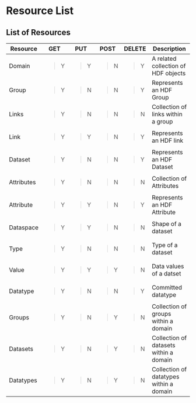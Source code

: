 Resource List
=============

List of Resources
-----------------

<table>
<colgroup>
<col width="19%" />
<col width="7%" />
<col width="7%" />
<col width="7%" />
<col width="10%" />
<col width="47%" />
</colgroup>
<thead>
<tr class="header">
<th>Resource</th>
<th>GET</th>
<th>PUT</th>
<th>POST</th>
<th>DELETE</th>
<th>Description</th>
</tr>
</thead>
<tbody>
<tr class="odd">
<td>Domain</td>
<td><blockquote>
<p>Y</p>
</blockquote></td>
<td><blockquote>
<p>Y</p>
</blockquote></td>
<td><blockquote>
<p>N</p>
</blockquote></td>
<td><blockquote>
<p>Y</p>
</blockquote></td>
<td>A related collection of HDF objects</td>
</tr>
<tr class="even">
<td>Group</td>
<td><blockquote>
<p>Y</p>
</blockquote></td>
<td><blockquote>
<p>N</p>
</blockquote></td>
<td><blockquote>
<p>N</p>
</blockquote></td>
<td><blockquote>
<p>Y</p>
</blockquote></td>
<td>Represents an HDF Group</td>
</tr>
<tr class="odd">
<td>Links</td>
<td><blockquote>
<p>Y</p>
</blockquote></td>
<td><blockquote>
<p>N</p>
</blockquote></td>
<td><blockquote>
<p>N</p>
</blockquote></td>
<td><blockquote>
<p>N</p>
</blockquote></td>
<td>Collection of links within a group</td>
</tr>
<tr class="even">
<td>Link</td>
<td><blockquote>
<p>Y</p>
</blockquote></td>
<td><blockquote>
<p>Y</p>
</blockquote></td>
<td><blockquote>
<p>N</p>
</blockquote></td>
<td><blockquote>
<p>Y</p>
</blockquote></td>
<td>Represents an HDF link</td>
</tr>
<tr class="odd">
<td>Dataset</td>
<td><blockquote>
<p>Y</p>
</blockquote></td>
<td><blockquote>
<p>N</p>
</blockquote></td>
<td><blockquote>
<p>N</p>
</blockquote></td>
<td><blockquote>
<p>Y</p>
</blockquote></td>
<td>Represents an HDF Dataset</td>
</tr>
<tr class="even">
<td>Attributes</td>
<td><blockquote>
<p>Y</p>
</blockquote></td>
<td><blockquote>
<p>N</p>
</blockquote></td>
<td><blockquote>
<p>N</p>
</blockquote></td>
<td><blockquote>
<p>N</p>
</blockquote></td>
<td>Collection of Attributes</td>
</tr>
<tr class="odd">
<td>Attribute</td>
<td><blockquote>
<p>Y</p>
</blockquote></td>
<td><blockquote>
<p>Y</p>
</blockquote></td>
<td><blockquote>
<p>N</p>
</blockquote></td>
<td><blockquote>
<p>Y</p>
</blockquote></td>
<td>Represents an HDF Attribute</td>
</tr>
<tr class="even">
<td>Dataspace</td>
<td><blockquote>
<p>Y</p>
</blockquote></td>
<td><blockquote>
<p>Y</p>
</blockquote></td>
<td><blockquote>
<p>N</p>
</blockquote></td>
<td><blockquote>
<p>N</p>
</blockquote></td>
<td>Shape of a dataset</td>
</tr>
<tr class="odd">
<td>Type</td>
<td><blockquote>
<p>Y</p>
</blockquote></td>
<td><blockquote>
<p>N</p>
</blockquote></td>
<td><blockquote>
<p>N</p>
</blockquote></td>
<td><blockquote>
<p>N</p>
</blockquote></td>
<td>Type of a dataset</td>
</tr>
<tr class="even">
<td>Value</td>
<td><blockquote>
<p>Y</p>
</blockquote></td>
<td><blockquote>
<p>Y</p>
</blockquote></td>
<td><blockquote>
<p>Y</p>
</blockquote></td>
<td><blockquote>
<p>N</p>
</blockquote></td>
<td>Data values of a datset</td>
</tr>
<tr class="odd">
<td>Datatype</td>
<td><blockquote>
<p>Y</p>
</blockquote></td>
<td><blockquote>
<p>N</p>
</blockquote></td>
<td><blockquote>
<p>N</p>
</blockquote></td>
<td><blockquote>
<p>Y</p>
</blockquote></td>
<td>Committed datatype</td>
</tr>
<tr class="even">
<td>Groups</td>
<td><blockquote>
<p>Y</p>
</blockquote></td>
<td><blockquote>
<p>N</p>
</blockquote></td>
<td><blockquote>
<p>Y</p>
</blockquote></td>
<td><blockquote>
<p>N</p>
</blockquote></td>
<td>Collection of groups within a domain</td>
</tr>
<tr class="odd">
<td>Datasets</td>
<td><blockquote>
<p>Y</p>
</blockquote></td>
<td><blockquote>
<p>N</p>
</blockquote></td>
<td><blockquote>
<p>Y</p>
</blockquote></td>
<td><blockquote>
<p>N</p>
</blockquote></td>
<td>Collection of datasets within a domain</td>
</tr>
<tr class="even">
<td>Datatypes</td>
<td><blockquote>
<p>Y</p>
</blockquote></td>
<td><blockquote>
<p>N</p>
</blockquote></td>
<td><blockquote>
<p>Y</p>
</blockquote></td>
<td><blockquote>
<p>N</p>
</blockquote></td>
<td>Collection of datatypes within a domain</td>
</tr>
</tbody>
</table>


